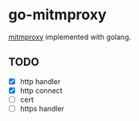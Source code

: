 # go-mitmproxy

[mitmproxy](https://mitmproxy.org/) implemented with golang.

## TODO

- [x] http handler
- [x] http connect
- [ ] cert
- [ ] https handler
